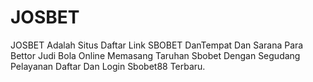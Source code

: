 # JOSBET
JOSBET  Adalah Situs Daftar Link  SBOBET DanTempat Dan Sarana Para Bettor Judi Bola Online Memasang Taruhan Sbobet Dengan Segudang Pelayanan Daftar Dan Login Sbobet88 Terbaru.
